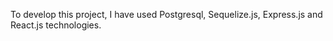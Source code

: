 To develop this project, I have used Postgresql, Sequelize.js, Express.js and React.js technologies.
